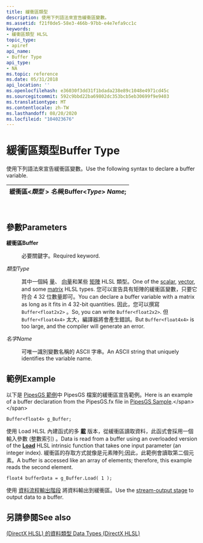 ```yaml
---
title: 緩衝區類型
description: 使用下列語法來宣告緩衝區變數。
ms.assetid: f21f0de5-58e3-466b-97bb-e4e7efa9cc1c
keywords:
- 緩衝區類型 HLSL
topic_type:
- apiref
api_name:
- Buffer Type
api_type:
- NA
ms.topic: reference
ms.date: 05/31/2018
api_location: ''
ms.openlocfilehash: e36030f3dd31f1bdada238e89c1048e4971cd45c
ms.sourcegitcommit: 592c9bbd22ba69802dc353bcb5eb30699f9e9403
ms.translationtype: MT
ms.contentlocale: zh-TW
ms.lasthandoff: 08/20/2020
ms.locfileid: "104023676"
---
```

# <a name="buffer-type"></a><span data-ttu-id="91cfd-104">緩衝區類型</span><span class="sxs-lookup"><span data-stu-id="91cfd-104">Buffer Type</span></span>

<span data-ttu-id="91cfd-105">使用下列語法來宣告緩衝區變數。</span><span class="sxs-lookup"><span data-stu-id="91cfd-105">Use the following syntax to declare a buffer variable.</span></span>



| <span data-ttu-id="91cfd-106">緩衝區<*類型* >  *名稱*;</span><span class="sxs-lookup"><span data-stu-id="91cfd-106">Buffer<*Type*> *Name*;</span></span> |
|------------------------------|



 

## <a name="parameters"></a><span data-ttu-id="91cfd-107">參數</span><span class="sxs-lookup"><span data-stu-id="91cfd-107">Parameters</span></span>

<dl> <dt>

<span data-ttu-id="91cfd-108"><span id="Buffer"></span><span id="buffer"></span><span id="BUFFER"></span>**緩衝區**</span><span class="sxs-lookup"><span data-stu-id="91cfd-108"><span id="Buffer"></span><span id="buffer"></span><span id="BUFFER"></span>**Buffer**</span></span>
</dt> <dd>

<span data-ttu-id="91cfd-109">必要關鍵字。</span><span class="sxs-lookup"><span data-stu-id="91cfd-109">Required keyword.</span></span>

</dd> <dt>

<span data-ttu-id="91cfd-110"><span id="Type"></span><span id="type"></span><span id="TYPE"></span>*類型*</span><span class="sxs-lookup"><span data-stu-id="91cfd-110"><span id="Type"></span><span id="type"></span><span id="TYPE"></span>*Type*</span></span>
</dt> <dd>

<span data-ttu-id="91cfd-111">其中一個純 [量](dx-graphics-hlsl-scalar.md)、 [向量](dx-graphics-hlsl-vector.md)和某些 [矩陣](dx-graphics-hlsl-matrix.md) HLSL 類型。</span><span class="sxs-lookup"><span data-stu-id="91cfd-111">One of the [scalar](dx-graphics-hlsl-scalar.md), [vector](dx-graphics-hlsl-vector.md), and some [matrix](dx-graphics-hlsl-matrix.md) HLSL types.</span></span> <span data-ttu-id="91cfd-112">您可以宣告具有矩陣的緩衝區變數，只要它符合 4 32 位數量即可。</span><span class="sxs-lookup"><span data-stu-id="91cfd-112">You can declare a buffer variable with a matrix as long as it fits in 4 32-bit quantities.</span></span> <span data-ttu-id="91cfd-113">因此，您可以撰寫 `Buffer<float2x2>` 。</span><span class="sxs-lookup"><span data-stu-id="91cfd-113">So, you can write `Buffer<float2x2>`.</span></span> <span data-ttu-id="91cfd-114">但 `Buffer<float4x4>` 太大，編譯器將會產生錯誤。</span><span class="sxs-lookup"><span data-stu-id="91cfd-114">But `Buffer<float4x4>` is too large, and the compiler will generate an error.</span></span>

</dd> <dt>

<span data-ttu-id="91cfd-115"><span id="Name"></span><span id="name"></span><span id="NAME"></span>*名字*</span><span class="sxs-lookup"><span data-stu-id="91cfd-115"><span id="Name"></span><span id="name"></span><span id="NAME"></span>*Name*</span></span>
</dt> <dd>

<span data-ttu-id="91cfd-116">可唯一識別變數名稱的 ASCII 字串。</span><span class="sxs-lookup"><span data-stu-id="91cfd-116">An ASCII string that uniquely identifies the variable name.</span></span>

</dd> </dl>

## <a name="example"></a><span data-ttu-id="91cfd-117">範例</span><span class="sxs-lookup"><span data-stu-id="91cfd-117">Example</span></span>

<span data-ttu-id="91cfd-118">以下是 [PipesGS 範例](https://msdn.microsoft.com/library/Ee416423(v=VS.85).aspx)中 PipesGS 檔案的緩衝區宣告範例。</span><span class="sxs-lookup"><span data-stu-id="91cfd-118">Here is an example of a buffer declaration from the PipesGS.fx file in [PipesGS Sample](https://msdn.microsoft.com/library/Ee416423(v=VS.85).aspx).</span></span>


```
Buffer<float4> g_Buffer;
```



<span data-ttu-id="91cfd-119">使用 Load HLSL 內建函式的多 [**載**](dx-graphics-hlsl-to-load.md) 版本，從緩衝區讀取資料，此函式會採用一個輸入參數 (整數索引) 。</span><span class="sxs-lookup"><span data-stu-id="91cfd-119">Data is read from a buffer using an overloaded version of the [**Load**](dx-graphics-hlsl-to-load.md) HLSL intrinsic function that takes one input parameter (an integer index).</span></span> <span data-ttu-id="91cfd-120">緩衝區的存取方式就像是元素陣列;因此，此範例會讀取第二個元素。</span><span class="sxs-lookup"><span data-stu-id="91cfd-120">A buffer is accessed like an array of elements; therefore, this example reads the second element.</span></span>


```
float4 bufferData = g_Buffer.Load( 1 );
```



<span data-ttu-id="91cfd-121">使用 [資料流程輸出階段](/windows/desktop/direct3d11/d3d10-graphics-programming-guide-output-stream-stage) 將資料輸出到緩衝區。</span><span class="sxs-lookup"><span data-stu-id="91cfd-121">Use the [stream-output stage](/windows/desktop/direct3d11/d3d10-graphics-programming-guide-output-stream-stage) to output data to a buffer.</span></span>

## <a name="see-also"></a><span data-ttu-id="91cfd-122">另請參閱</span><span class="sxs-lookup"><span data-stu-id="91cfd-122">See also</span></span>

<dl> <dt>

[<span data-ttu-id="91cfd-123"> (DirectX HLSL) 的資料類型 </span><span class="sxs-lookup"><span data-stu-id="91cfd-123">Data Types (DirectX HLSL)</span></span>](dx-graphics-hlsl-data-types.md)
</dt> </dl>

 

 